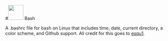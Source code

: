 #<img src="https://bashawesome.github.io/assets/media/App-Terminal-icon.png" width="48"> Bash

A .bashrc file for bash on Linux that includes time, date, current directory, a color scheme, and Github support. All credit for this goes to [esqu1](https://github.com/esqu1/).
